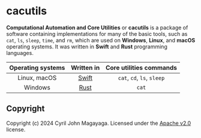 # cacutils

**Computational Automation and Core Utilities** or **cacutils** is a package of software containing implementations for many of the basic tools, such as `cat`, `ls`, `sleep`, `time`, and `rm`, which are used on **Windows**, **Linux**, and **macOS** operating systems. It was written in **Swift** and **Rust** programming languages.

|   Operating systems   |             Written in                      | Core utilities commands                       |
|:---------------------:|:-------------------------------------------:|:---------------------------------------------:|
| Linux, macOS          | [Swift](https://swift.org)                  | `cat`, `cd`, `ls`, `sleep`                    |
| Windows               | [Rust](https://rustlang.org)                | `cat`                                         |

## Copyright

Copyright (c) 2024 Cyril John Magayaga. Licensed under the [Apache v2.0](LICENSE) license.
